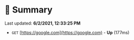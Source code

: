 # 📖 Summary
Last updated: **6/2/2021, 12:33:25 PM**

- `GET` [https://google.com](https://google.com) - **Up** (177ms)
